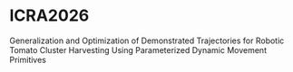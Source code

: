 # ICRA2026
Generalization and Optimization of Demonstrated Trajectories for Robotic Tomato Cluster Harvesting Using Parameterized Dynamic  Movement Primitives

